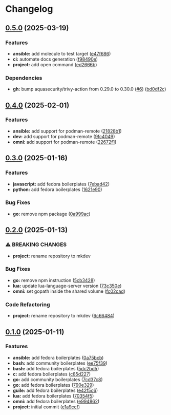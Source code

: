 # Changelog

## [0.5.0](https://github.com/ttybitnik/mkdev/compare/v0.4.0...v0.5.0) (2025-03-19)


### Features

* **ansible:** add molecule to test target ([e47f686](https://github.com/ttybitnik/mkdev/commit/e47f6862347cfad2dbd506b895633166ebfb2053))
* **ci:** automate docs generation ([f98490e](https://github.com/ttybitnik/mkdev/commit/f98490ed5cf16732331f8270c12c45ceae88ddeb))
* **project:** add open command ([ed2666b](https://github.com/ttybitnik/mkdev/commit/ed2666b38c981a53f77f2b1fc680db3076b34eb7))


### Dependencies

* **gh:** bump aquasecurity/trivy-action from 0.29.0 to 0.30.0 ([#6](https://github.com/ttybitnik/mkdev/issues/6)) ([bd0df2c](https://github.com/ttybitnik/mkdev/commit/bd0df2c7fa7de2e5d700a851619a3a57b871bff7))

## [0.4.0](https://github.com/ttybitnik/mkdev/compare/v0.3.0...v0.4.0) (2025-02-01)


### Features

* **ansible:** add support for podman-remote ([21828b1](https://github.com/ttybitnik/mkdev/commit/21828b1e768b5d2432bb4b0b272145610b486665))
* **dev:** add support for podman-remote ([9fc4049](https://github.com/ttybitnik/mkdev/commit/9fc4049d3a0e97a811f5b637402e8a56bdebdd28))
* **omni:** add support for podman-remote ([22672f1](https://github.com/ttybitnik/mkdev/commit/22672f1bf572edb2c2df9c0b3d19375131c08b67))

## [0.3.0](https://github.com/ttybitnik/mkdev/compare/v0.2.0...v0.3.0) (2025-01-16)


### Features

* **javascript:** add fedora boilerplates ([7ebad42](https://github.com/ttybitnik/mkdev/commit/7ebad42bba86fb47a5284348a5b39b3035c36330))
* **python:** add fedora boilerplates ([1621e90](https://github.com/ttybitnik/mkdev/commit/1621e907e8f85ce37ff4d6bc95184a97f759de84))


### Bug Fixes

* **go:** remove npm package ([0a999ac](https://github.com/ttybitnik/mkdev/commit/0a999ac02dc650d61247b672a846a0fa31075f46))

## [0.2.0](https://github.com/ttybitnik/mkdev/compare/v0.1.0...v0.2.0) (2025-01-13)


### ⚠ BREAKING CHANGES

* **project:** rename repository to mkdev

### Bug Fixes

* **go:** remove npm instruction ([5cb3428](https://github.com/ttybitnik/mkdev/commit/5cb3428fed0706260473e770009636c48e36188c))
* **lua:** update lua-language-server version ([73c350e](https://github.com/ttybitnik/mkdev/commit/73c350e6253bfcc7509594a3e178040ee89c607f))
* **omni:** set gopath inside the shared volume ([fc02cad](https://github.com/ttybitnik/mkdev/commit/fc02cadd1541ac5700e1830df13f59e9f7d31bbc))


### Code Refactoring

* **project:** rename repository to mkdev ([6c66484](https://github.com/ttybitnik/mkdev/commit/6c6648427bdf211628260d8142133b8ee134f868))

## [0.1.0](https://github.com/ttybitnik/mkdev/compare/v0.1.0...v0.1.0) (2025-01-11)


### Features

* **ansible:** add fedora boilerplates ([0a75bcb](https://github.com/ttybitnik/mkdev/commit/0a75bcbe55fa54fde94f80cdb23e59d4aa20a53a))
* **bash:** add community boilerplates ([ee75f39](https://github.com/ttybitnik/mkdev/commit/ee75f3911d1253bfedd55e65a6602d0d6134a511))
* **bash:** add fedora boilerplates ([5dc2bd5](https://github.com/ttybitnik/mkdev/commit/5dc2bd534bde403f62366919c55d11955946fe87))
* **c:** add fedora boilerplates ([c85d227](https://github.com/ttybitnik/mkdev/commit/c85d227a12e7bf6c359a5b7853d0f7814667efe8))
* **go:** add community boilerplates ([7cd37c8](https://github.com/ttybitnik/mkdev/commit/7cd37c8ff1c05a8765acb3c65be65b57e4a0dd82))
* **go:** add fedora boilerplates ([790e329](https://github.com/ttybitnik/mkdev/commit/790e329ad58aa5dc161cbb16f993136947d39070))
* **guile:** add fedora boilerplates ([e42f5c6](https://github.com/ttybitnik/mkdev/commit/e42f5c62a176e7db1efe23abc79c4f96e8319c73))
* **lua:** add fedora boilerplates ([70354f5](https://github.com/ttybitnik/mkdev/commit/70354f50740d3b90fd613aab338d7beaae3289d1))
* **omni:** add fedora boilerplates ([e994862](https://github.com/ttybitnik/mkdev/commit/e994862a7741b249e8e57af1ec679b5c3419d909))
* **project:** initial commit ([e1a9ccf](https://github.com/ttybitnik/mkdev/commit/e1a9ccf828850bf66aa8f9e71c2ed07e77b714f8))
